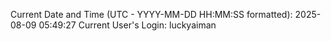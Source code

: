 Current Date and Time (UTC - YYYY-MM-DD HH:MM:SS formatted): 2025-08-09 05:49:27
Current User's Login: luckyaiman
